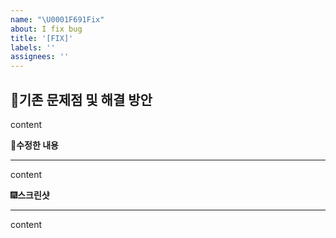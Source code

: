 ```yaml
---
name: "\U0001F691Fix"
about: I fix bug
title: '[FIX]'
labels: ''
assignees: ''
---
```


## :mag_right:**기존 문제점 및 해결 방안**

content

:wrench:**수정한 내용**

---

content

:fireworks:**스크린샷**

---

content
